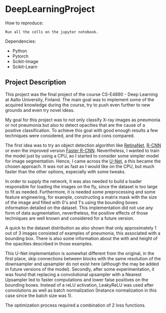 # DeepLearningProject

How to reproduce: 
```
Run all the cells on the jupyter notebook. 
```
Dependencies: 
- Python 
- Pytorch
- Scikit-Image 
- Scikit-Learn

## Project Description

This project was the final project of the course CS-E4890 - Deep Learning at Aalto University, Finland. The main goal was to implement some of the acquired knowledge during the course, try to push even further to new grounds and even try novel ideas.  

My goal for this project was to not only classify X-ray images as pneumonia or not pneumonia but also to detect opacities that are the cause of a positive classification. To achieve this goal with good enough results a few techniques were considered, and the pros and cons compared.  

The first idea was to try an object detection algorithm like [RetinaNet](https://arxiv.org/abs/1708.02002), [R-CNN](https://arxiv.org/abs/1311.2524) or even the improved version [Faster R-CNN](https://arxiv.org/abs/1506.01497). Nevertheless, I wanted to train the model just by using a CPU, ao I started to consider some simpler model for image segmentation. Hence, I came across the [U-Net](https://arxiv.org/abs/1505.04597), a this became the chosen approach.  It was not as fast as I would like on the CPU, but much faster than the other options, especially with some tweaks. 

In order to supply the network, it was also needed to build a loader responsible for loading the images on the fly, since the dataset is too large to fit as needed. Furthermore, it is needed some preprocessing and some feature engineering, for example, constructing a matrix mask with the size of the image and filled with 0's and 1's using the bounding boxes information detailed on the dataset. This implementation did not use any form of data augmentation, nevertheless, the positive effects of those techniques are well known and considered for a future version. 

A quick to the dataset distribution as also shown that only approximately 1 out of 3 images consisted of examples of pneumonia, this associated with a bounding box. There is also some information about the with and height of the opacities described in those examples.

This U-Net implementation is somewhat different from the original, in the first place, skip connections between blocks with the same resolution of the downsampler and upsampler do not exist here (although the may be added in future versions of the model).  Secondly, after some experimentation, it was found that replacing a convolutional upsampler with a Nearest Upsampler led to faster computations and lower false positives on the bounding boxes.  Instead of a reLU activation, LeakyReLU was used after convolutions as well as batch normalization (Instance normalization in this case since the batch size was 1). 

The optimization process required a combination of 2 loss functions. 


